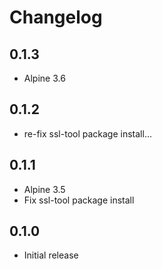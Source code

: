 # Changelog

## 0.1.3
  - Alpine 3.6

## 0.1.2
  - re-fix ssl-tool package install...

## 0.1.1
  - Alpine 3.5
  - Fix ssl-tool package install

## 0.1.0
  - Initial release
